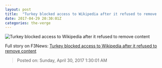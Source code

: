 ```yaml
---
layout: post
title:  "Turkey blocked access to Wikipedia after it refused to remove content"
date: 2017-04-29 20:30:01Z
categories: the-verge
---
```


![Turkey blocked access to Wikipedia after it refused to remove content](https://cdn0.vox-cdn.com/thumbor/wvsJD5chiu0KKNxli0DcvIb9bRA=/0x397:4000x2647/1600x900/cdn0.vox-cdn.com/uploads/chorus_image/image/54534153/669165804.0.jpg)




Full story on F3News: [Turkey blocked access to Wikipedia after it refused to remove content](http://www.f3nws.com/n/mrkyYB)

> Posted on: Sunday, April 30, 2017 1:30:01 AM
